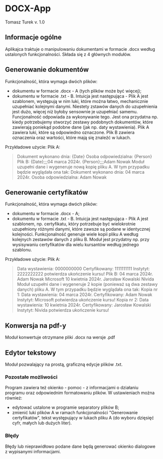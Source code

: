 # DOCX-App
Tomasz Turek
v. 1.0

## Informacje ogólne
Aplikajca traktuje o manipulowaniu dokumentami w formacie .docx według ustalonych funkcjonalności.
Składa się z 4 głównych modułów.

## Generowanie dokumentów
Funkcjonalność, która wymaga dwóch plików:
- dokumentu w formacie .docx - A (tych plików może być więcej);
- dokumentu w formacie .txt - B.
Intuicja jest następująca - Plik A jest szablonem, występują w nim luki, które można łatwo, mechanicznie uzupełniać kolejnymi danymi.
Niestety zstawów danych do uzupełnienia jest dużo, więcej niż byłoby sensownie je uzupełniać samemu.
Funcjonalność odpowiada za wykonywanie tego. Jest ona przydatna np. kiedy potrzebujemy stworzyć zestawy podobnych dokumentów, które zawierają poniekąd podobne dane (jak np. daty wystawienia).
Plik A zawiera luki, które są odpowiedno oznaczone. Plik B zawiera oznaczenia oraz wartości, które mają się znaleźć w lukach.

Przykładowe użycie:
Plik A:
> Dokument wykonano dnia: {Date}
> Osoba odpowiedzialna: {Person}
Plik B:
> {Date};;;04 marca 2024r.
> {Person};;;Adam Nowak
Moduł uzupełni dane i wygeneruje nową kopię pliku A. W tym przypadku będzie wyglądała ona tak:
> Dokument wykonano dnia: 04 marca 2024r.
> Osoba odpowiedzialna: Adam Nowak

## Generowanie certyfikatów
Funkcjonalność, która wymaga dwóch plików:
- dokumentu w formacie .docx - A;
- dokumentu w formacie .txt - B.
Intuicja jest następująca - Plik A jest szablonem, np. certyfikatu, który potrzebuje być wielokrotnie uzupełniony różnymi danymi, które zawsze są podane w identycznej kolejności.
Funkcjonalność generuje wiele kopii pliku A według kolejnych zestawów danych z pliku B. Moduł jest przydatny np. przy wysisywaniu certyfikatów dla wielu kursantów według jednego szablonu.

Przykładowe użycie:
Plik A:
> Data wystawienia: 0000000000
> Certyfikowany: 1111111111
> Instytyt: 2222222222 potwierdza ukończenie kursu!
Plik B:
> 04 marca 2024r.   Adam Nowak  Microsoft
> 10 kwietnia 2024r.   Jarosław Kowalski  Nivida
Moduł uzupełni dane i wygeneruje 2 kopie (ponieważ są dwa zestawy danych) pliku A. W tym przypadku będzie wyglądała ona tak:
Kopia nr 1:
> Data wystawienia: 04 marca 2024r.
> Certyfikowany: Adam Nowak
> Instytyt: Microsoft potwierdza ukończenie kursu!
Kopia nr 2:
> Data wystawienia: 10 kwietnia 2024r.
> Certyfikowany: Jarosław Kowalski
> Instytyt: Nivida potwierdza ukończenie kursu!

## Konwersja na pdf-y
Moduł konwertuje otrzymane pliki .docx na wersje .pdf

## Edytor tekstowy
Moduł pozwalający na prostą, graficzną edycje plików .txt.

### Pozostałe możliwości
Program zawiera też okienko - pomoc - z informacjami o działaniu programu oraz odpowiednim formatowaniu plików.
W ustawieniach można również:
- edytować ustalone w programie separatory plików B;
- zmienić luki plików A w ramach funkcjonalności "Generowanie certyfikatów", tekst występujący w lukach pliku A (do wyboru dzięsięć cyfr, małych lub dużych liter).

### Błędy
Błędy lub nieprawidłowo podane dane będą generować okienko dialogowe z wypisanymi informacjami.

